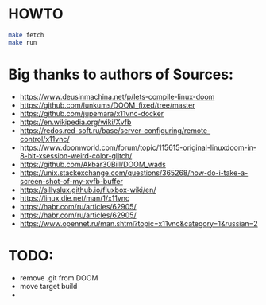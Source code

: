 # HOWTO
```bash
make fetch
make run
```

# Big thanks to authors of Sources:
* https://www.deusinmachina.net/p/lets-compile-linux-doom
* https://github.com/lunkums/DOOM_fixed/tree/master
* https://github.com/jupemara/x11vnc-docker
* https://en.wikipedia.org/wiki/Xvfb
* https://redos.red-soft.ru/base/server-configuring/remote-control/x11vnc/
* https://www.doomworld.com/forum/topic/115615-original-linuxdoom-in-8-bit-xsession-weird-color-glitch/
* https://github.com/Akbar30Bill/DOOM_wads
* https://unix.stackexchange.com/questions/365268/how-do-i-take-a-screen-shot-of-my-xvfb-buffer
* https://sillyslux.github.io/fluxbox-wiki/en/
* https://linux.die.net/man/1/x11vnc
* https://habr.com/ru/articles/62905/
* https://habr.com/ru/articles/62905/
* https://www.opennet.ru/man.shtml?topic=x11vnc&category=1&russian=2

# TODO:
* remove .git from DOOM 
* move target build
* 